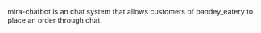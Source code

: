 mira-chatbot is an chat system that allows customers of pandey_eatery to place an order through chat.

 
